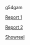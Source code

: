 g54gam

[Report 1](Coursework1.pdf)

[Report 2](BenjaminCharltonSubmission/CourseWork2.pdf)

[Showreel](BenjaminCharltonSubmission/ShowReel.mp4)

